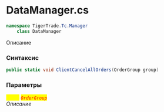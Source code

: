 
# DataManager.cs
```csharp
namespace TigerTrade.Tc.Manager  
    class DataManager
```

Описание

### Синтаксис
```csharp
public static void ClientCancelAllOrders(OrderGroup group)
```

### Параметры  
<mark style="color:yellow;">`group`</mark> <mark style="color:red;">*`OrderGroup`*</mark>  
 *Описание*  
  

                    
                    